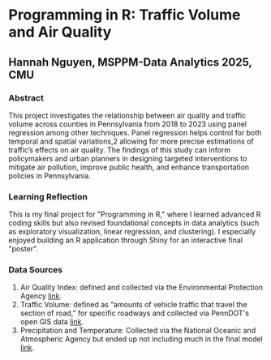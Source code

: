 # Programming in R: Traffic Volume and Air Quality
## Hannah Nguyen, MSPPM-Data Analytics 2025, CMU

### Abstract
This project investigates the relationship between air quality and traffic volume across counties in Pennsylvania from 2018 to 2023 using panel regression among other techniques. Panel regression helps control for both temporal and spatial variations,2 allowing for more precise estimations of traffic’s effects on air quality. The findings of this study can inform policymakers and urban planners in designing targeted interventions to mitigate air pollution, improve public health, and enhance transportation policies in Pennsylvania.

### Learning Reflection
This is my final project for "Programming in R," where I learned advanced R coding skills but also revised foundational concepts in data analytics (such as exploratory visualization, linear regression, and clustering). I especially enjoyed building an R application through Shiny for an interactive final "poster".

### Data Sources
1. Air Quality Index: defined and collected via the Environmental Protection Agency [link](https://aqs.epa.gov/aqsweb/airdata/download_files.html#AQI).
2. Traffic Volume: defined as “amounts of vehicle traffic that travel the section of road,” for specific roadways and collected via PennDOT's open GIS data [link](https://data-pennshare.opendata.arcgis.com/datasets/a17c20bf71dd40fea24363bb9f0ae0e4_0/about).
3. Precipitation and Temperature: Collected via the National Oceanic and Atmospheric Agency but ended up not including much in the final model [link](https://www.ncei.noaa.gov/data/nclimgrid-daily/archive/).
